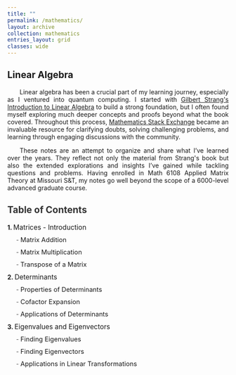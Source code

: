 ```yaml
---
title: ""
permalink: /mathematics/
layout: archive
collection: mathematics
entries_layout: grid
classes: wide
---
```


<style>
.text-block {
    text-align: justify;
    text-indent: 2em;
    margin-right: auto; /* Adjust this value as needed */
    max-width: 8.27in; /* Constrain to A4 width */
}
</style>

## Linear Algebra
<a name="linear-algebra"></a>
<div class="text-block">
 <p>Linear algebra has been a crucial part of my learning journey, especially as I ventured into quantum computing. I  started with <a href="https://archive.org/details/gilbert-strang-introduction-to-linear-algebra-fifth-edition/page/504/mode/2up">Gilbert Strang's Introduction to Linear Algebra</a> to build a strong foundation, but I often found myself exploring much deeper concepts and proofs beyond what the book covered. Throughout this process, <a href="https://math.stackexchange.com/users/223599/sooraj-soman">Mathematics Stack Exchange</a> became an invaluable resource for clarifying doubts, solving challenging problems, and learning through engaging discussions with the community.<br></p>
  <p>These notes are an attempt to organize and share what I’ve learned over the years. They reflect not only the material from Strang's book but also the extended explorations and insights I’ve gained while tackling questions and problems. Having enrolled in Math 6108 Applied Matrix Theory at Missouri S&T, my notes go well beyond the scope of a 6000-level advanced graduate course.</p>
</div>

<style>
    .toc {
        padding: 0; /* Remove padding */
        border: none; /* Remove border */
        max-width: 100%; /* Align with text environment */
        margin: 20px 0; /* Add spacing above and below */
    }
    .toc h2 {
        font-size: 1.5em;
        color: #333;
        text-align: left; /* Align with text */
        text-transform: none; /* Ensure title is not in uppercase */
    }
    .toc ul {
        list-style: none; /* Remove bullets */
        padding: 0; /* Remove default padding */
    }
    .toc li {
        margin: 10px 0;
    }
    .toc a {
        text-decoration: none;
        font-size: 1.1em;
        text-transform: none; /* Ensure links are not in uppercase */
    }
    .toc a:hover {
        text-decoration: underline;
    }
    .toc .subsection {
        margin-left: 20px; /* Indent subsections */
        font-size: 0.95em; /* Slightly smaller font size for subsections */
    }
    .toc .subsection li::before {
        content: "- "; /* Add dash in front of subsections */
        color: #555; /* Optional: Change dash color */
    }
    .toc .chapter-number::before {
        content: counter(chapter) ". "; /* Numbering chapters */
        counter-increment: chapter;
        font-weight: bold;
    }
    .toc {
        counter-reset: chapter; /* Reset numbering */
    }
</style>

<div class="toc">
    <h2>Table of Contents</h2>
    <ul>
        <li class="chapter-number">
            <a href="https://drive.google.com/file/d/<file_id>/preview#page=12" target="_blank">Matrices - Introduction</a>
            <ul class="subsection">
                <li><a href="https://drive.google.com/file/d/<file_id>/preview#page=13" target="_blank">Matrix Addition</a></li>
                <li><a href="https://drive.google.com/file/d/<file_id>/preview#page=15" target="_blank">Matrix Multiplication</a></li>
                <li><a href="https://drive.google.com/file/d/<file_id>/preview#page=17" target="_blank">Transpose of a Matrix</a></li>
            </ul>
        </li>
        <li class="chapter-number">
            <a href="https://drive.google.com/file/d/<file_id>/preview#page=20" target="_blank">Determinants</a>
            <ul class="subsection">
                <li><a href="https://drive.google.com/file/d/<file_id>/preview#page=22" target="_blank">Properties of Determinants</a></li>
                <li><a href="https://drive.google.com/file/d/<file_id>/preview#page=25" target="_blank">Cofactor Expansion</a></li>
                <li><a href="https://drive.google.com/file/d/<file_id>/preview#page=28" target="_blank">Applications of Determinants</a></li>
            </ul>
        </li>
        <li class="chapter-number">
            <a href="https://drive.google.com/file/d/<file_id>/preview#page=45" target="_blank">Eigenvalues and Eigenvectors</a>
            <ul class="subsection">
                <li><a href="https://drive.google.com/file/d/<file_id>/preview#page=47" target="_blank">Finding Eigenvalues</a></li>
                <li><a href="https://drive.google.com/file/d/<file_id>/preview#page=50" target="_blank">Finding Eigenvectors</a></li>
                <li><a href="https://drive.google.com/file/d/<file_id>/preview#page=53" target="_blank">Applications in Linear Transformations</a></li>
            </ul>
        </li>
    </ul>
</div>
